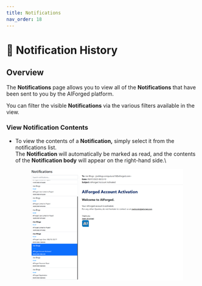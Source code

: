 ```yaml
---
title: Notifications
nav_order: 18
---
```


# 📩 Notification History

## Overview

The **Notifications** page allows you to view all of the **Notifications** that have been sent to you by the AIForged platform.

You can filter the visible **Notifications** via the various filters available in the view.

### View Notification Contents

*   To view the contents of a **Notification,** simply select it from the notifications list.\
    The **Notification** will automatically be marked as read, and the contents of the **Notification body** will appear on the right-hand side.\


    <figure><img src=".gitbook/assets/image (112).png" alt=""><figcaption></figcaption></figure>
